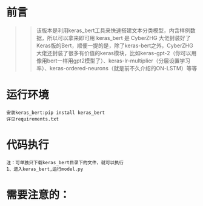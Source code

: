 # 前言
>>该版本是利用keras_bert工具来快速搭建文本分类模型，内含样例数据，所以可以拿来即可用
keras_bert 是 CyberZHG 大佬封装好了Keras版的Bert，顺便一提的是，除了keras-bert之外，CyberZHG大佬还封装了很多有价值的keras模块，比如keras-gpt-2（你可以用像用bert一样用gpt2模型了）、keras-lr-multiplier（分层设置学习率）、keras-ordered-neurons（就是前不久介绍的ON-LSTM）等等
    
# 运行环境    
    安装keras_bert:pip install keras_bert  
    详见requirements.txt
# 代码执行
    注：可单独只下载keras_bert目录下的文件，就可以执行
    1、进入keras_bert,运行model.py
# 需要注意的：
